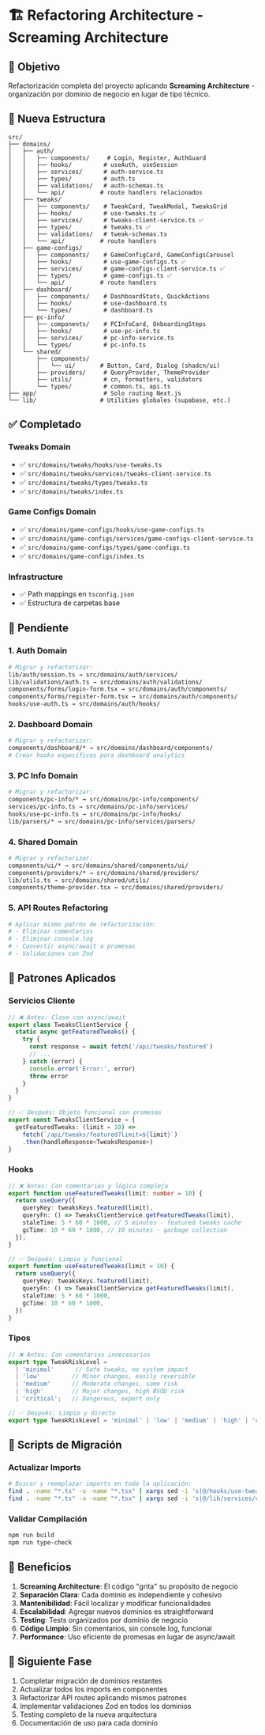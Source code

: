 # 🏗️ Refactoring Architecture - Screaming Architecture

## 🎯 Objetivo

Refactorización completa del proyecto aplicando **Screaming Architecture** - organización por dominio de negocio en lugar de tipo técnico.

## 📁 Nueva Estructura

```
src/
├── domains/
│   ├── auth/
│   │   ├── components/     # Login, Register, AuthGuard
│   │   ├── hooks/         # useAuth, useSession
│   │   ├── services/      # auth-service.ts
│   │   ├── types/         # auth.ts
│   │   ├── validations/   # auth-schemas.ts
│   │   └── api/          # route handlers relacionados
│   ├── tweaks/
│   │   ├── components/    # TweakCard, TweakModal, TweaksGrid
│   │   ├── hooks/         # use-tweaks.ts ✅
│   │   ├── services/      # tweaks-client-service.ts ✅
│   │   ├── types/         # tweaks.ts ✅
│   │   ├── validations/   # tweak-schemas.ts
│   │   └── api/          # route handlers
│   ├── game-configs/
│   │   ├── components/    # GameConfigCard, GameConfigsCarousel
│   │   ├── hooks/         # use-game-configs.ts ✅
│   │   ├── services/      # game-configs-client-service.ts ✅
│   │   ├── types/         # game-configs.ts ✅
│   │   └── api/          # route handlers
│   ├── dashboard/
│   │   ├── components/    # DashboardStats, QuickActions
│   │   ├── hooks/         # use-dashboard.ts
│   │   └── types/         # dashboard.ts
│   ├── pc-info/
│   │   ├── components/    # PCInfoCard, OnboardingSteps
│   │   ├── hooks/         # use-pc-info.ts
│   │   ├── services/      # pc-info-service.ts
│   │   └── types/         # pc-info.ts
│   └── shared/
│       ├── components/
│       │   └── ui/       # Button, Card, Dialog (shadcn/ui)
│       ├── providers/     # QueryProvider, ThemeProvider
│       ├── utils/         # cn, formatters, validators
│       └── types/         # common.ts, api.ts
├── app/                   # Solo routing Next.js
└── lib/                  # Utilities globales (supabase, etc.)
```

## ✅ Completado

### Tweaks Domain
- ✅ `src/domains/tweaks/hooks/use-tweaks.ts`
- ✅ `src/domains/tweaks/services/tweaks-client-service.ts`
- ✅ `src/domains/tweaks/types/tweaks.ts`
- ✅ `src/domains/tweaks/index.ts`

### Game Configs Domain
- ✅ `src/domains/game-configs/hooks/use-game-configs.ts`
- ✅ `src/domains/game-configs/services/game-configs-client-service.ts`
- ✅ `src/domains/game-configs/types/game-configs.ts`
- ✅ `src/domains/game-configs/index.ts`

### Infrastructure
- ✅ Path mappings en `tsconfig.json`
- ✅ Estructura de carpetas base

## 🚧 Pendiente

### 1. Auth Domain
```bash
# Migrar y refactorizar:
lib/auth/session.ts → src/domains/auth/services/
lib/validations/auth.ts → src/domains/auth/validations/
components/forms/login-form.tsx → src/domains/auth/components/
components/forms/register-form.tsx → src/domains/auth/components/
hooks/use-auth.ts → src/domains/auth/hooks/
```

### 2. Dashboard Domain
```bash
# Migrar y refactorizar:
components/dashboard/* → src/domains/dashboard/components/
# Crear hooks específicos para dashboard analytics
```

### 3. PC Info Domain
```bash
# Migrar y refactorizar:
components/pc-info/* → src/domains/pc-info/components/
services/pc-info.ts → src/domains/pc-info/services/
hooks/use-pc-info.ts → src/domains/pc-info/hooks/
lib/parsers/* → src/domains/pc-info/services/parsers/
```

### 4. Shared Domain
```bash
# Migrar y refactorizar:
components/ui/* → src/domains/shared/components/ui/
components/providers/* → src/domains/shared/providers/
lib/utils.ts → src/domains/shared/utils/
components/theme-provider.tsx → src/domains/shared/providers/
```

### 5. API Routes Refactoring
```bash
# Aplicar mismo patrón de refactorización:
# - Eliminar comentarios
# - Eliminar console.log
# - Convertir async/await a promesas
# - Validaciones con Zod
```

## 🎨 Patrones Aplicados

### Servicios Cliente
```typescript
// ❌ Antes: Clase con async/await
export class TweaksClientService {
  static async getFeaturedTweaks() {
    try {
      const response = await fetch('/api/tweaks/featured')
      // ...
    } catch (error) {
      console.error('Error:', error)
      throw error
    }
  }
}

// ✅ Después: Objeto funcional con promesas
export const TweaksClientService = {
  getFeaturedTweaks: (limit = 10) =>
    fetch(`/api/tweaks/featured?limit=${limit}`)
    .then(handleResponse<TweaksResponse>)
}
```

### Hooks
```typescript
// ❌ Antes: Con comentarios y lógica compleja
export function useFeaturedTweaks(limit: number = 10) {
  return useQuery({
    queryKey: tweaksKeys.featured(limit),
    queryFn: () => TweaksClientService.getFeaturedTweaks(limit),
    staleTime: 5 * 60 * 1000, // 5 minutes - featured tweaks cache
    gcTime: 10 * 60 * 1000, // 10 minutes - garbage collection
  });
}

// ✅ Después: Limpio y funcional
export function useFeaturedTweaks(limit = 10) {
  return useQuery({
    queryKey: tweaksKeys.featured(limit),
    queryFn: () => TweaksClientService.getFeaturedTweaks(limit),
    staleTime: 5 * 60 * 1000,
    gcTime: 10 * 60 * 1000,
  })
}
```

### Tipos
```typescript
// ❌ Antes: Con comentarios innecesarios
export type TweakRiskLevel =
  | 'minimal'      // Safe tweaks, no system impact
  | 'low'         // Minor changes, easily reversible
  | 'medium'      // Moderate changes, some risk
  | 'high'        // Major changes, high BSOD risk
  | 'critical';   // Dangerous, expert only

// ✅ Después: Limpio y directo
export type TweakRiskLevel = 'minimal' | 'low' | 'medium' | 'high' | 'critical'
```

## 🔄 Scripts de Migración

### Actualizar Imports
```bash
# Buscar y reemplazar imports en toda la aplicación:
find . -name "*.ts" -o -name "*.tsx" | xargs sed -i 's|@/hooks/use-tweaks-cache|@/tweaks/hooks/use-tweaks|g'
find . -name "*.ts" -o -name "*.tsx" | xargs sed -i 's|@/lib/services/client/tweaks-client-service|@/tweaks/services/tweaks-client-service|g'
```

### Validar Compilación
```bash
npm run build
npm run type-check
```

## 🎯 Beneficios

1. **Screaming Architecture**: El código "grita" su propósito de negocio
2. **Separación Clara**: Cada dominio es independiente y cohesivo
3. **Mantenibilidad**: Fácil localizar y modificar funcionalidades
4. **Escalabilidad**: Agregar nuevos dominios es straightforward
5. **Testing**: Tests organizados por dominio de negocio
6. **Código Limpio**: Sin comentarios, sin console.log, funcional
7. **Performance**: Uso eficiente de promesas en lugar de async/await

## 🚀 Siguiente Fase

1. Completar migración de dominios restantes
2. Actualizar todos los imports en componentes
3. Refactorizar API routes aplicando mismos patrones
4. Implementar validaciones Zod en todos los dominios
5. Testing completo de la nueva arquitectura
6. Documentación de uso para cada dominio
